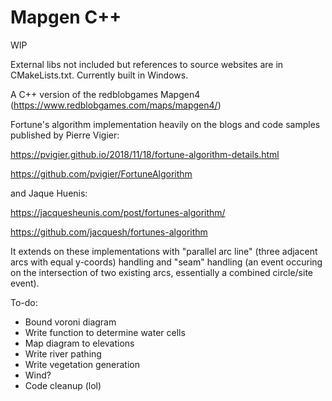 # Mapgen C++

WIP

External libs not included but references to source websites are in CMakeLists.txt. Currently built in Windows.

A C++ version of the redblobgames Mapgen4 (https://www.redblobgames.com/maps/mapgen4/)

Fortune's algorithm implementation heavily on the blogs and code samples published by Pierre Vigier:

https://pvigier.github.io/2018/11/18/fortune-algorithm-details.html

https://github.com/pvigier/FortuneAlgorithm

and Jaque Huenis:

https://jacquesheunis.com/post/fortunes-algorithm/

https://github.com/jacquesh/fortunes-algorithm

It extends on these implementations with "parallel arc line" (three adjacent arcs with equal y-coords) handling and "seam"
handling (an event occuring on the intersection of two existing arcs, essentially a combined circle/site event).

To-do:
- Bound voroni diagram
- Write function to determine water cells
- Map diagram to elevations
- Write river pathing
- Write vegetation generation
- Wind?
- Code cleanup (lol)